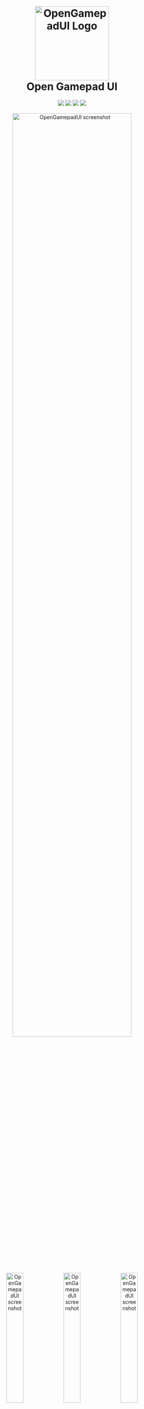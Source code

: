 <h1 align="center">
  <img src="https://raw.githubusercontent.com/ShadowBlip/OpenGamepadUI/main/icon.svg" alt="OpenGamepadUI Logo" width="200">
  <br>
  Open Gamepad UI
</h1>

<p align="center">
  <a href="https://github.com/ShadowBlip/OpenGamepadUI/stargazers"><img src="https://img.shields.io/github/stars/ShadowBlip/OpenGamepadUI" /></a>
  <a href="https://github.com/ShadowBlip/OpenGamepadUI/commits/main"><img src="https://img.shields.io/github/last-commit/ShadowBlip/OpenGamepadUI.svg" /></a>
  <a href="https://github.com/ShadowBlip/OpenGamepadUI/blob/main/LICENSE"><img src="https://img.shields.io/github/license/ShadowBlip/OpenGamepadUI" /></a>
  <a href="https://discord.gg/fKsUbrt"><img src="https://img.shields.io/badge/discord-server-%235865F2" /></a>
  <br>
  <br>
  <img src="https://raw.githubusercontent.com/ShadowBlip/OpenGamepadUI/main/docs/media/screenshot01.png" alt="OpenGamepadUI screenshot" width="80%">
  <p align="center" width="100%">
    <img src="https://raw.githubusercontent.com/ShadowBlip/OpenGamepadUI/main/docs/media/screenshot02.png" alt="OpenGamepadUI screenshot" width="30%">
    <img src="https://raw.githubusercontent.com/ShadowBlip/OpenGamepadUI/main/docs/media/screenshot03.png" alt="OpenGamepadUI screenshot" width="30%">
    <img src="https://raw.githubusercontent.com/ShadowBlip/OpenGamepadUI/main/docs/media/screenshot04.png" alt="OpenGamepadUI screenshot" width="30%">
  </p>
</p>

## About

Open Gamepad UI is a free and open source game launcher and overlay written using the
[Godot Game Engine 4](https://godotengine.org/) designed with a gamepad native
experience in mind. Its goal is to provide an open and extendable foundation
to launch and play games. It also implements a gamepad input system that can allow
you to remap gamepad input to mouse and keyboard inputs.

> :warning: NOTE: This project is currently in the very early stages of development.

## Features

- In-game overlay menus
- Power tools (TDP control, SMT, etc.)
- Fully configurable gamepad input (buttons, axes, mouse & keyboard, etc.)
- Per-game customizable gamepad profiles
- Launch games from multiple sources
- Automatic artwork downloading
- Plugin architecture

## Documentation

You can read documentation about how to use and develop for the project here:

- [Install Guide](./docs/INSTALL.md)
- [User Guide](./docs/USER.md)
- [Developer Guide](./docs/DEVELOPER.md)
- [Plugin Guide](./docs/PLUGINS.md)

## License

OpenGamepadUI is licensed under THE GNU GPLv3+. See LICENSE for details.
